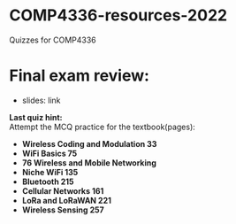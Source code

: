 # COMP4336-resources-2022
Quizzes for COMP4336

# Final exam review:
 - slides: link


**Last quiz hint:**  
Attempt the MCQ practice for the textbook(pages):  
 - **Wireless Coding and Modulation 33**  
 - **WiFi Basics 75**  
 - **76 Wireless and Mobile Networking**  
 - **Niche WiFi 135**  
 - **Bluetooth 215**  
 - **Cellular Networks 161**  
 - **LoRa and LoRaWAN 221**  
 - **Wireless Sensing 257**  
